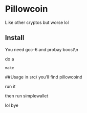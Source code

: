 # Pillowcoin
Like other cryptos but worse lol

## Install
You need gcc-6 and probay boost\n


do a


```make```

##Usage
in src/ you'll find pillowcoind


run it


then run simplewallet


lol bye
